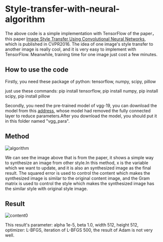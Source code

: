 # Style-transfer-with-neural-algorithm

The above code is a simple implementation with TensorFlow of the paper， this paper [Image Style Transfer Using Convolutional Neural Networks](http://openaccess.thecvf.com/content_cvpr_2016/papers/Gatys_Image_Style_Transfer_CVPR_2016_paper.pdf), which is published in CVPR2016. The idea of one image's style transfer to another image is really cool, and it is very easy to implement with TensorFlow. Meanwhile, training time for one image just cost a few minutes.

How to use the code
---------------------

Firstly, you need these package of python: tensorflow, numpy, scipy, pillow

just use these commands: pip install tensorflow, pip install numpy, pip install scipy, pip install pillow

Secondly, you need the pre-trained model of vgg-19, you can download the model from this [address](https://pan.baidu.com/s/1CO-A2GOoym7eCw0hQsvEyw), whose model had removed the fully connected layer to reduce parameters.After you download the model, you should put it in this folder named "vgg_para".

Method
-------

![algorithm](https://github.com/MingtaoGuo/Style-transfer-with-neural-algorithm/raw/master/method/method.jpg)

We can see the image above that is from the paper, it shows a simple way to synthesize an image from other style.In this method, x is the variable which we want to update, and it is also an synthesized image as the final result. The squared error is used to control the content which makes the synthesized image is similar to the original content image, and the Gram matrix is used to control the style which makes the synthesized image has the similar style with original style image.

Result
-----------

![content0](https://github.com/MingtaoGuo/Style-transfer-with-neural-algorithm/raw/master/images/result.jpg)

This result's parameter: alpha 1e-5, beta 1.0, width 512, height 512, optimizer: L-BFGS, iteration of L-BFGS 500, the result of Adam is not very well.
